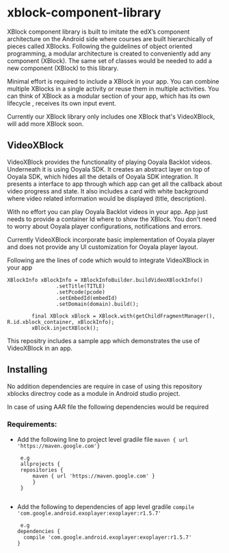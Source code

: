 # xblock-component-library

XBlock component library is built to imitate the edX’s component architecture on the Android side where courses are built hierarchically of pieces called XBlocks. Following the guidelines of object oriented programming, a modular architecture is created to conveniently add any component (XBlock). The same set of classes would be needed to add a new component (XBlock) to this library. 

 Minimal effort is required to include a XBlock in your app. You can combine multiple XBlocks in a single activity or reuse them in multiple activities. You can think of XBlock as a modular section of your app, which has its own lifecycle , receives its own input event.  

Currently our XBlock library only includes one XBlock that's VideoXBlock, will add more XBlock soon.


## VideoXBlock

VideoXBlock provides the functionality of playing Ooyala Backlot videos. Underneath it is using Ooyala SDK. It creates an abstract layer on top of Ooyala SDK, which hides all the details of Ooyala SDK integration. It presents a interface to app through which app can get all the callback about video progress and state. It also includes a card with white background where video related information would be displayed (title, description). 

With no effort you can play Ooyala Backlot videos in your app. App just needs to provide a container Id where to show the XBlock. You don't need to worry about Ooyala player configurations, notifications and errors.

Currently VideoXBlock incorporate basic implementation of Ooyala player and does not provide any UI customization for Ooyala player layout.  

Following are the lines of code which would to integrate VideoXBlock in your app

```
XBlockInfo xBlockInfo = XBlockInfoBuilder.buildVideoXBlockInfo()
                .setTitle(TITLE)
                .setPcode(pcode)
                .setEmbedId(embedId)
                .setDomain(domain).build();

        final XBlock xBlock = XBlock.with(getChildFragmentManager(), R.id.xblock_container, xBlockInfo);
        xBlock.injectXBlock();
```
This repositry includes a sample app which demonstrates the use of VideoXBlock in an app. 

## Installing

No addition dependencies are require in case of using this repository xblocks directroy code as a module in Android studio project. 

In case of using AAR file the following dependencies would be required 
### Requirements:

- Add the following line to project level gradile file
    ``` maven { url 'https://maven.google.com'} ```

   ```
    e.g
    allprojects {
    repositories {
        maven { url 'https://maven.google.com' }
        }
    }
    
    ```


- Add the following to dependencies of app level gradile
     ``` compile 'com.google.android.exoplayer:exoplayer:r1.5.7' ```

    ```
     e.g
    dependencies {
      compile 'com.google.android.exoplayer:exoplayer:r1.5.7'
    }
    
    ```


